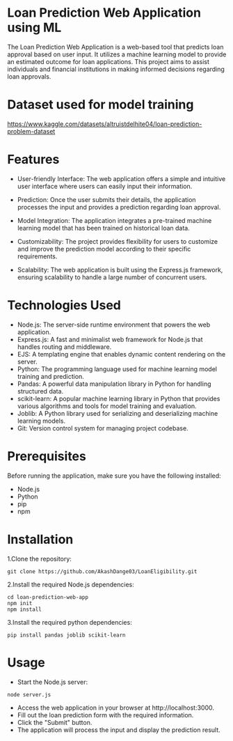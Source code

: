 # Loan Prediction Web Application using ML
The Loan Prediction Web Application is a web-based tool that predicts loan approval based on user input. It utilizes a machine learning model to provide an estimated outcome for loan applications. This project aims to assist individuals and financial institutions in making informed decisions regarding loan approvals.

# Dataset used for model training
https://www.kaggle.com/datasets/altruistdelhite04/loan-prediction-problem-dataset

# Features
* User-friendly Interface: The web application offers a simple and intuitive user interface where users can easily input their information.

* Prediction: Once the user submits their details, the application processes the input and provides a prediction regarding loan approval.

* Model Integration: The application integrates a pre-trained machine learning model that has been trained on historical loan data.

* Customizability: The project provides flexibility for users to customize and improve the prediction model according to their specific requirements.

* Scalability: The web application is built using the Express.js framework, ensuring scalability to handle a large number of concurrent users.

# Technologies Used
* Node.js: The server-side runtime environment that powers the web application.
* Express.js: A fast and minimalist web framework for Node.js that handles routing and middleware.
* EJS: A templating engine that enables dynamic content rendering on the server.
* Python: The programming language used for machine learning model training and prediction.
* Pandas: A powerful data manipulation library in Python for handling structured data.
* scikit-learn: A popular machine learning library in Python that provides various algorithms and tools for model training and evaluation.
* Joblib: A Python library used for serializing and deserializing machine learning models.
* Git: Version control system for managing project codebase.

# Prerequisites
Before running the application, make sure you have the following installed:
* Node.js
* Python
* pip 
* npm

# Installation
1.Clone the repository:
```
git clone https://github.com/AkashDange03/LoanEligibility.git
```
2.Install the required Node.js dependencies:
```
cd loan-prediction-web-app
npm init
npm install
```

3.Install the required python dependencies:
```
pip install pandas joblib scikit-learn
```

# Usage
* Start the Node.js server:
```
node server.js
```
* Access the web application in your browser at http://localhost:3000.
* Fill out the loan prediction form with the required information.
* Click the "Submit" button.
* The application will process the input and display the prediction result.






